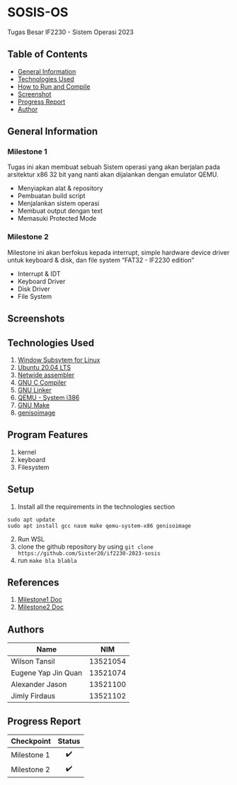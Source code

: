 # SOSIS-OS
Tugas Besar IF2230 - Sistem Operasi 2023

## **Table of Contents**
* [General Information](#general-information)
* [Technologies Used](#technologies-used)
* [How to Run and Compile](#how-to-run-and-compile-windows)
* [Screenshot](#screenshots)
* [Progress Report](#progress-report)
* [Author](#authors)

## **General Information**
### Milestone 1
Tugas ini akan membuat sebuah Sistem operasi yang akan berjalan pada arsitektur x86 32 bit yang nanti akan dijalankan dengan emulator QEMU.
* Menyiapkan alat & repository
* Pembuatan build script
* Menjalankan sistem operasi
* Membuat output dengan text
* Memasuki Protected Mode

### Milestone 2
Milestone ini akan berfokus kepada interrupt, simple hardware device driver untuk keyboard & disk, dan file system “FAT32 - IF2230 edition”  
* Interrupt & IDT
* Keyboard Driver
* Disk Driver
* File System



## **Screenshots**


## **Technologies Used**

1. [Window Subsytem for Linux](https://docs.microsoft.com/en-us/windows/wsl/install)
2. [Ubuntu 20.04 LTS](https://releases.ubuntu.com/20.04/)
3. [Netwide assembler](https://www.nasm.us/) 
4. [GNU C Compiler](https://man7.org/linux/man-pages/man1/gcc.1.html) 
5. [GNU Linker](https://linux.die.net/man/1/ld)
6. [QEMU - System i386](https://www.qemu.org/docs/master/system/target-i386.html) 
7. [GNU Make](https://www.gnu.org/software/make/) 
8. [genisoimage](https://linux.die.net/man/1/genisoimage) 

## **Program Features**
1. kernel
2. keyboard
3. Filesystem

## Setup

1. Install all the requirements in the technologies section

```
sudo apt update
sudo apt install gcc nasm make qemu-system-x86 genisoimage
```

2. Run WSL
3. clone the github repository by using `git clone https://github.com/Sister20/if2230-2023-sosis`
4. run `make bla blabla` 

## **References**

1. [Milestone1 Doc](https://docs.google.com/document/d/1ebhX-D_bNafray9C6T8cmgAy8_E58i_uWkngrNWHjr4/edit#)
2. [Milestone2 Doc](https://docs.google.com/document/d/10RjQ4Z6DKzXhTVmj0kUDDEYZIdNClO25J7pIAzHE188/edit#)


## **Authors**
| Name | NIM |
| ---- | --- |
| Wilson Tansil | 13521054 |
| Eugene Yap Jin Quan | 13521074 |
| Alexander Jason | 13521100 |
| Jimly Firdaus | 13521102 |

## **Progress Report**
| Checkpoint | Status |
| ---------- | :------: |
| Milestone 1 | :heavy_check_mark:|
| Milestone 2 |  :heavy_check_mark:  |
